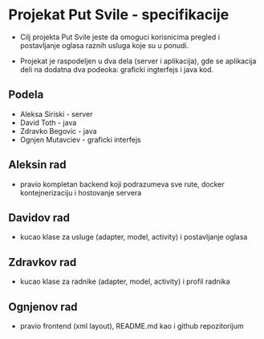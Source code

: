 # Projekat Put Svile - specifikacije

* Cilj projekta Put Svile jeste da omoguci korisnicima pregled i postavljanje oglasa raznih usluga koje su u ponudi.

* Projekat je raspodeljen u dva dela (server i aplikacija), gde se aplikacija deli na dodatna dva podeoka: graficki ingterfejs i java kod.

## Podela 
* Aleksa Siriski - server
* David Toth - java 
* Zdravko Begovic - java
* Ognjen Mutavciev - graficki interfejs

## Aleksin rad
* pravio kompletan backend koji podrazumeva sve rute, docker kontejnerizaciju i hostovanje servera

## Davidov rad
* kucao klase za usluge (adapter, model, activity) i postavljanje oglasa

## Zdravkov rad
* kucao klase za radnike (adapter, model, activity) i profil radnika

## Ognjenov rad
* pravio frontend (xml layout), README.md kao i github repozitorijum